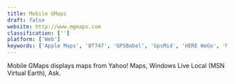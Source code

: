 ```yaml
---
title: Mobile GMaps
draft: false 
website: http://www.mgmaps.com
classification: ['']
platform: ['Web']
keywords: ['Apple Maps', 'BT747', 'GPSBabel', 'GpsMid', 'HERE WeGo', 'Maplorer', 'Mobile Trail Explorer', 'NAVIGON', 'NavIT', 'OsmAnd', 'QLandkarte GT', 'RouteConverter', 'TrackProfiler', 'TrekBuddy', 'Waze', 'Wisepilot']
---
```

Mobile GMaps displays maps from Yahoo! Maps, Windows Live Local (MSN Virtual Earth), Ask.